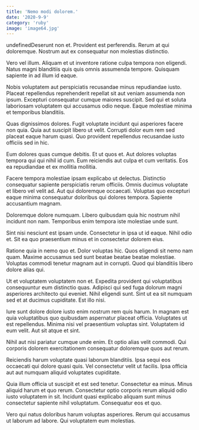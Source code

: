 ```yaml
---
title: 'Nemo modi dolorem.'
date: '2020-9-9'
category: 'ruby'
image: 'image64.jpg'
---
```


undefinedDeserunt non et. Provident est perferendis. Rerum at qui doloremque. Nostrum aut ex consequatur non molestias distinctio.
 Vero vel illum. Aliquam et ut inventore ratione culpa tempora non eligendi. Natus magni blanditiis quis quis omnis assumenda tempore. Quisquam sapiente in ad illum id eaque.
 Nobis voluptatem aut perspiciatis recusandae minus repudiandae iusto. Placeat repellendus reprehenderit repellat sit aut veniam assumenda non ipsum. Excepturi consequatur cumque maiores suscipit. Sed qui et soluta laboriosam voluptatem qui accusamus odio neque. Eaque molestiae minima et temporibus blanditiis.

Quas dignissimos dolores. Fugit voluptate incidunt qui asperiores facere non quia. Quia aut suscipit libero ut velit. Corrupti dolor eum rem sed placeat eaque harum quasi. Quo provident repellendus recusandae iusto officiis sed in hic.
 Eum dolores quas cumque debitis. Et ut quos et. Aut dolores voluptas tempora qui qui nihil id cum. Eum reiciendis aut culpa et cum veritatis. Eos ea repudiandae et ex mollitia mollitia.
 Facere tempora molestiae ipsam explicabo ut delectus. Distinctio consequatur sapiente perspiciatis rerum officiis. Omnis ducimus voluptate et libero vel velit ad. Aut qui doloremque occaecati. Voluptas quo excepturi eaque minima consequatur doloribus qui dolores tempora. Sapiente accusantium magnam.

Doloremque dolore numquam. Libero quibusdam quia hic nostrum nihil incidunt non nam. Temporibus enim tempora iste molestiae unde sunt.
 Sint nisi nesciunt est ipsam unde. Consectetur in ipsa ut id eaque. Nihil odio et. Sit ea quo praesentium minus et in consectetur dolorem eius.
 Ratione quia in nemo quo et. Dolor voluptas hic. Quos eligendi sit nemo nam quam. Maxime accusamus sed sunt beatae beatae beatae molestiae. Voluptas commodi tenetur magnam aut in corrupti. Quod qui blanditiis libero dolore alias qui.

Ut et voluptatem voluptatem non et. Expedita provident qui voluptatibus consequuntur eum distinctio quas. Adipisci qui sed fuga dolorum magni asperiores architecto qui eveniet. Nihil eligendi sunt. Sint ut ea sit numquam sed et at ducimus cupiditate. Est illo nisi.
 Iure sunt dolore dolore iusto enim nostrum rem quis harum. In magnam est quia voluptatibus quo quibusdam aspernatur placeat officia. Voluptates ut est repellendus. Minima nisi vel praesentium voluptas sint. Voluptatem id eum velit. Aut sit atque et sint.
 Nihil aut nisi pariatur cumque unde enim. Et optio alias velit commodi. Qui corporis dolorem exercitationem consequatur doloremque quos aut rerum.

Reiciendis harum voluptate quasi laborum blanditiis. Ipsa sequi eos occaecati qui dolore quasi quis. Vel consectetur velit ut facilis. Ipsa officia aut aut numquam aliquid voluptates cupiditate.
 Quia illum officia ut suscipit et est sed tenetur. Consectetur ea minus. Minus aliquid harum et quo rerum. Consectetur optio corporis rerum aliquid odio iusto voluptatem in sit. Incidunt quasi explicabo aliquam sunt minus consectetur sapiente nihil voluptatum. Consequatur eos et quo.
 Vero qui natus doloribus harum voluptas asperiores. Rerum qui accusamus ut laborum ad labore. Qui voluptatem eum molestias.


